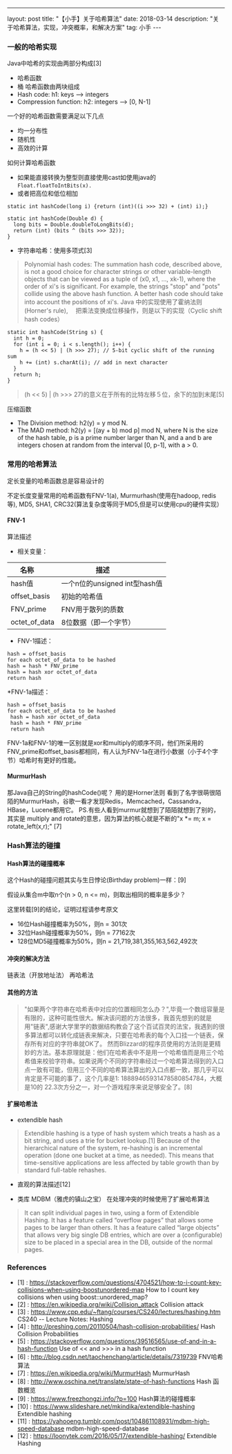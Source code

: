 ---
layout: post
title: "【小手】关于哈希算法"
date: 2018-03-14 
description: "关于哈希算法，实现，冲突概率，和解决方案"
tag: 小手
---  

### 一般的哈希实现
Java中哈希的实现由两部分构成[3]
* 哈希函数
* 桶
哈希函数由两块组成
* Hash code: h1: keys --> integers
* Compression function: h2: integers --> [0, N-1]

一个好的哈希函数需要满足以下几点
* 均一分布性
* 随机性
* 高效的计算

如何计算哈希函数
* 如果能直接转换为整型则直接使用cast如使用java的```Float.floatToIntBits(x).``` 
* 或者把高位和低位相加
```
static int hashCode(long i) {return (int)((i >>> 32) + (int) i);}

static int hashCode(Double d) {
  long bits = Double.doubleToLongBits(d);
  return (int) (bits ^ (bits >>> 32));
}
```
* 字符串哈希：使用多项式[3]
>Polynomial hash codes: The summation hash code, described above, is not a good choice for character strings or other variable-length objects that can be viewed as a tuple of (x0, x1, ..., xk-1), where the order of xi's is significant. For example, the strings "stop" and "pots" collide using the above hash function. A better hash code should take into account the positions of xi's.
 Java 中的实现使用了霍纳法则(Horner's rule),　 把乘法变换成位移操作，则是以下的实现（Cyclic shift hash codes）
```
static int hashCode(String s) {
  int h = 0;
  for (int i = 0; i < s.length(); i++) {
    h = (h << 5) | (h >>> 27); // 5-bit cyclic shift of the running sum
    h += (int) s.charAt(i); // add in next character
  }
  return h;
}
```
>(h << 5) | (h >>> 27)的意义在于所有的比特左移５位，余下的加到末尾[5]

压缩函数
* The Division method: h2(y) = y mod N.
* The MAD method: h2(y) = [(ay + b) mod p] mod N, where N is the size of the hash table, p is a prime number larger than N, and a and b are integers chosen at random from the interval [0, p-1], with a > 0.

### 常用的哈希算法
定长变量的哈希函数总是容易设计的

不定长度变量常用的哈希函数有FNV-1(a), Murmurhash(使用在hadoop, redis等), MD5, SHA1, CRC32(算法复杂度等同于MD5,但是可以使用cpu的硬件实现）

#### FNV-1
算法描述
* 相关变量：


| 名称        | 描述           | 
| ------------- | ------------- | 
|hash值| 一个n位的unsigned int型hash值|
|offset_basis| 初始的哈希值|
|FNV_prime| FNV用于散列的质数|
|octet_of_data|8位数据（即一个字节）|


* FNV-1描述：
```
hash = offset_basis
for each octet_of_data to be hashed
hash = hash * FNV_prime
hash = hash xor octet_of_data
return hash
```

*FNV-1a描述：
```
hash = offset_basis 
for each octet_of_data to be hashed
 hash = hash xor octet_of_data
 hash = hash * FNV_prime
 return hash
 ```
FNV-1a和FNV-1的唯一区别就是xor和multiply的顺序不同，他们所采用的FNV_prime和offset_basis都相同，有人认为FNV-1a在进行小数据（小于4个字节）哈希时有更好的性能。

#### MurmurHash
那Java自己的String的hashCode()呢？ 用的是Horner法则
看到了名字很萌很陌陌的MurmurHash，谷歌一看才发现Redis，Memcached，Cassandra，HBase，Lucene都用它。
PS.有些人看到murmur就想到了陌陌就想到了别的，其实是 multiply and rotate的意思，因为算法的核心就是不断的"x *= m; x = rotate_left(x,r);" [7]

### Hash算法的碰撞
#### Hash算法的碰撞概率
这个Hash的碰撞问题其实与生日悖论(Birthday problem)一样：[9]

假设从集合m中取n个(n > 0, n <= m)，则取出相同的概率是多少？

这里转载[9]的结论，证明过程请参考原文
* 16位Hash碰撞概率为50%，则n = 301次
* 32位Hash碰撞概率为50%，则n = 77162次
* 128位MD5碰撞概率为50%，则n = 21,719,381,355,163,562,492次

#### 冲突的解决方法
链表法（开放地址法）
再哈希法

#### 其他的方法
>"如果两个字符串在哈希表中对应的位置相同怎么办？",毕竟一个数组容量是有限的，这种可能性很大。解决该问题的方法很多，我首先想到的就是用"链表",感谢大学里学的数据结构教会了这个百试百灵的法宝，我遇到的很多算法都可以转化成链表来解决，只要在哈希表的每个入口挂一个链表，保存所有对应的字符串就OK了。
然而Blizzard的程序员使用的方法则是更精妙的方法。基本原理就是：他们在哈希表中不是用一个哈希值而是用三个哈希值来校验字符串。如果说两个不同的字符串经过一个哈希算法得到的入口点一致有可能，但用三个不同的哈希算法算出的入口点都一致，那几乎可以肯定是不可能的事了，这个几率是1: 18889465931478580854784，大概是10的 22.3次方分之一，对一个游戏程序来说足够安全了。[8]

#### 扩展哈希法
* extendible hash
>Extendible hashing is a type of hash system which treats a hash as a bit string, and uses a trie for bucket lookup.[1] Because of the hierarchical nature of the system, re-hashing is an incremental operation (done one bucket at a time, as needed). This means that time-sensitive applications are less affected by table growth than by standard full-table rehashes.

* 直观的算法描述[12]

* 类库 MDBM（雅虎的镇山之宝） 在处理冲突的时候使用了扩展哈希算法
>It can split individual pages in two, using a form of Extendible Hashing.
>It has a feature called “overflow pages” that allows some pages to be larger than others.
>It has a feature called “large objects” that allows very big single DB entries, which are over a (configurable) size to be placed in a special area in the DB, outside of the normal pages.

### References
* [1] : https://stackoverflow.com/questions/4704521/how-to-i-count-key-collisions-when-using-boostunordered-map How to I count key collisions when using boost::unordered_map?
* [2] : https://en.wikipedia.org/wiki/Collision_attack Collision attack
* [3] : https://www.cpp.edu/~ftang/courses/CS240/lectures/hashing.htm CS240 -- Lecture Notes: Hashing
* [4] : http://preshing.com/20110504/hash-collision-probabilities/ Hash Collision Probabilities
* [5] : https://stackoverflow.com/questions/39516565/use-of-and-in-a-hash-function Use of << and >>> in a hash function
* [6] : http://blog.csdn.net/taochenchang/article/details/7319739 FNV哈希算法
* [7] : https://en.wikipedia.org/wiki/MurmurHash MurmurHash
* [8] : http://www.oschina.net/translate/state-of-hash-functions Hash 函数概览 
* [9] : https://www.freezhongzi.info/?p=100 Hash算法的碰撞概率
* [10] : https://www.slideshare.net/mkindika/extendible-hashing Extendible hashing
* [11] : https://yahooeng.tumblr.com/post/104861108931/mdbm-high-speed-database mdbm-high-speed-database
* [12] : https://loonytek.com/2016/05/17/extendible-hashing/ Extendible Hashing
